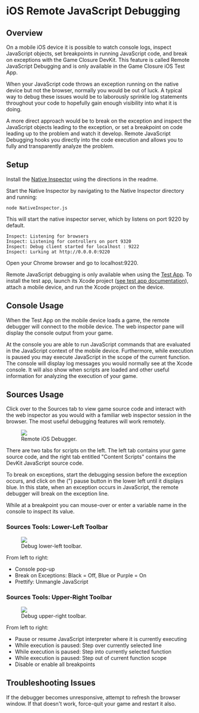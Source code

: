 # iOS Remote JavaScript Debugging

## Overview

On a mobile iOS device it is possible to watch console logs, inspect JavaScript
objects, set breakpoints in running JavaScript code, and break on exceptions
with the Game Closure DevKit.  This feature is called Remote JavaScript
Debugging and is only available in the Game Closure iOS Test App.

When your JavaScript code throws an exception running on the native device but
not the browser, normally you would be out of luck.  A typical way to debug
these issues would be to laborously sprinkle log statements throughout your
code to hopefully gain enough visibility into what it is doing.

A more direct approach would be to break on the exception and inspect the
JavaScript objects leading to the exception, or set a breakpoint on code
leading up to the problem and watch it develop.  Remote JavaScript Debugging
hooks you directly into the code execution and allows you to fully and
transparently analyze the problem.

## Setup

Install the [Native Inspector](https://github.com/gameclosure/nativeinspector)
using the directions in the readme.

Start the Native Inspector by navigating to the Native Inspector directory
and running:

`node NativeInspector.js`


This will start the native inspector server, which by listens on port 9220
by default.
~~~
Inspect: Listening for browsers
Inspect: Listening for controllers on port 9320
Inspect: Debug client started for localhost : 9222
Inspect: Lurking at http://0.0.0.0:9220
~~~

Open your Chrome browser and go to localhost:9220.

Remote JavaScript debugging is only available when using the [Test
App](./ios-test-app.html).  To install the test app, launch its Xcode project
([see test app documentation](./ios-test-app.html)), attach a mobile device,
and run the Xcode project on the device.

## Console Usage

When the Test App on the mobile device loads a game, the remote debugger will
connect to the mobile device.  The web inspector pane will display the console
output from your game.

At the console you are able to run JavaScript commands that are evaluated in
the JavaScript context of the mobile device.  Furthermore, while execution is
paused you may execute JavaScript in the scope of the current function.  The
console will display log messages you would normally see at the Xcode console.
It will also show when scripts are loaded and other useful information for
analyzing the execution of your game.

## Sources Usage

Click over to the Sources tab to view game source code and interact with the
web inspector as you would with a familiar web inspector session in the
browser.  The most useful debugging features will work remotely.

<div class="figure-wrapper">
<figure>
<img src="./assets/ios/ios-debugger.png" />
<figcaption>Remote iOS Debugger.</figcaption>
</figure>
</div>

There are two tabs for scripts on the left.  The left tab contains your game
source code, and the right tab entitled "Content Scripts" contains the DevKit
JavaScript source code.

To break on exceptions, start the debugging session before the exception
occurs, and click on the (") pause button in the lower left until it displays
blue.  In this state, when an exception occurs in JavaScript, the remote
debugger will break on the exception line.

While at a breakpoint you can mouse-over or enter a variable name in the
console to inspect its value.

### Sources Tools: Lower-Left Toolbar

<div class="figure-wrapper">
<figure>
<img src="./assets/ios/ios-debugger-left-tools.png" />
<figcaption>Debug lower-left toolbar.</figcaption>
</figure>
</div>

From left to right:

+ Console pop-up
+ Break on Exceptions: Black = Off, Blue or Purple = On
+ Prettify: Unmangle JavaScript

### Sources Tools: Upper-Right Toolbar

<div class="figure-wrapper">
<figure>
<img src="./assets/ios/ios-debugger-right-tools.png" />
<figcaption>Debug upper-right toolbar.</figcaption>
</figure>
</div>

From left to right:

+ Pause or resume JavaScript interpreter where it is currently executing
+ While execution is paused: Step over currently selected line
+ While execution is paused: Step into currently selected function
+ While execution is paused: Step out of current function scope
+ Disable or enable all breakpoints

## Troubleshooting Issues

If the debugger becomes unresponsive, attempt to refresh the browser window.
If that doesn't work, force-quit your game and restart it also.


